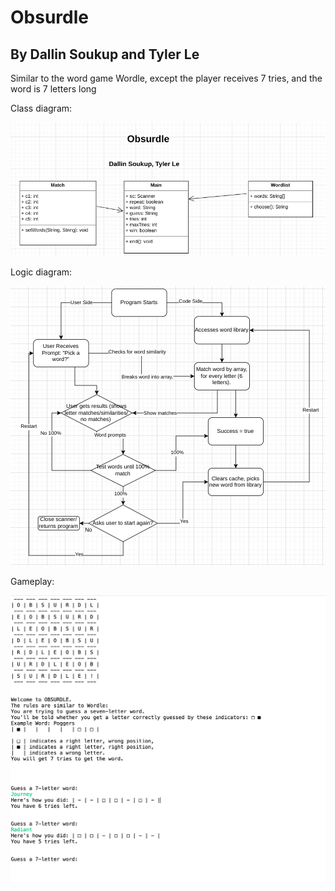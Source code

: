 # Obsurdle
## By Dallin Soukup and Tyler Le

Similar to the word game Wordle, except the player receives 7 tries, and the word is 7 letters long

Class diagram:

![Class diagram](https://github.com/9652211/SANDERSON/blob/main/images/ClassDiagram.png?raw=true)

Logic diagram: 

![Logic diagram](https://github.com/9652211/SANDERSON/blob/main/images/LogicDiagram.png?raw=true)

Gameplay: 

![Gameplay](https://github.com/9652211/SANDERSON/blob/main/images/Gameplay.png?raw=true)
